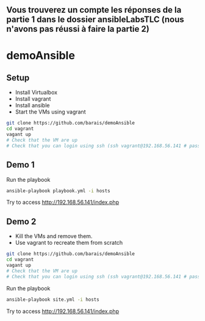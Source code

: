## Vous trouverez un compte les réponses de la partie 1 dans le dossier ansibleLabsTLC (nous n'avons pas réussi à faire la partie 2)

# demoAnsible

## Setup

- Install Virtualbox
- Install vagrant
- Install ansible
- Start the VMs using vagrant


```bash
git clone https://github.com/barais/demoAnsible
cd vagrant
vagant up
# Check that the VM are up
# Check that you can login using ssh (ssh vagrant@192.168.56.141 # password: vagrant)
```

## Demo 1

Run the playbook

```bash
ansible-playbook playbook.yml -i hosts
```

Try to access http://192.168.56.141/index.php

## Demo 2

- Kill the VMs and remove them.
- Use vagrant to recreate them from scratch

```bash
git clone https://github.com/barais/demoAnsible
cd vagrant
vagant up
# Check that the VM are up
# Check that you can login using ssh (ssh vagrant@192.168.56.141 # password: vagrant)
```

Run the playbook

```bash
ansible-playbook site.yml -i hosts
```

Try to access http://192.168.56.141/index.php
